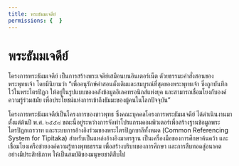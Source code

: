 ```yaml
---
title: พระธัมมเจดีย์
permissions: {  }
---
```


# พระธัมมเจดีย์

โครงการพระธัมมเจดีย์ เป็นการสร้างพระเจดีย์เสมือนบนอินเตอร์เน็ต ดัวยธรรมะคำสั่งสอนของพระพุทธเจ้า โดยมีนิยามว่า “เพื่ออนุรักษ์คำสอนดั้งเดิมและสมบูรณ์ที่สุดของพระพุทธเจ้า ซึ่งถูกบันทึกไว้ในพระไตรปิฎก ให้อยู่ในรูปแบบของคลังข้อมูลอิเลคทรอนิกส์แห่งยุค และสามารถเชื่อมโยงกับองค์ความรู้ร่วมสมัย เพื่อประโยชน์แห่งการเข้าถึงธัมมะของผู้คนในโลกปัจจุบัน” 

โครงการพระธัมมเจดีย์เป็นโครงการของชาวพุทธ ซึ่งคณะบุคคลโครงการพระธัมมเจดีย์ ได้ดำเนินงานมาตั้งแต่ต้นปี พ.ศ. ๒๕๕๘ ขณะนี้อยู่ระหว่างการจัดทำโปรแกรมคอมพิวเตอร์เพื่อสร้างฐานข้อมูลพระไตรปิฎกเถรวาท และระบบการอ้างอิงร่วมของพระไตรปิฏกบาลีทั้งหมด (Common Referencing System for Tipitaka) สำหรับเป็นแหล่งอ้างอิงมาตรฐาน เป็นเครื่องมือของการศึกษาค้นคว้า และเชื่อมโยงเครือข่ายองค์ความรู้ทางพุทธธรรม เพื่อสร้างบริบทของการศึกษา และการสืบทอดสู่อนาคตอย่างมีประสิทธิภาพ ให้เป็นสมบัติของมนุษยชาติสืบไป